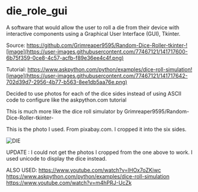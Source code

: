 # die_role_gui
 A software that would allow the user to roll a die from their device with interactive components using a Graphical User Interface (GUI), Tkinter.

Source: https://github.com/Grimreaper9595/Random-Dice-Roller-tkinter-![image](https://user-images.githubusercontent.com/77467121/141717600-6b75f359-0ce8-4c57-acfb-f89e36ee4c4f.png)

Tutorial: https://www.askpython.com/python/examples/dice-roll-simulation![image](https://user-images.githubusercontent.com/77467121/141717642-702d39d7-2956-4b77-b563-8ee1db5aa76e.png)


Decided to use photos for each of the dice sides instead of using ASCII code to configure like the askpython.com tutorial

This is much more like the dice roll simulator by Grimreaper9595/Random-Dice-Roller-tkinter-

This is the photo I used. From pixabay.com. I cropped it into the six sides.

![DIE](https://user-images.githubusercontent.com/77467121/142742544-03bba6df-22b2-4660-b805-7b9493ca7737.png)

UPDATE : I could not get the photos I cropped from the one above to work. I used unicode to display the dice instead.

ALSO USED: 
https://www.youtube.com/watch?v=lHOx7oZKiwc
https://www.askpython.com/python/examples/dice-roll-simulation
https://www.youtube.com/watch?v=m4hPRJ-UcZk
